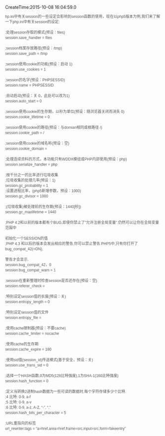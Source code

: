 CreateTime:2015-10-08 16:04:59.0

<span style="line-height:17px;font-family:Verdana, 'BitStream vera Sans', Helvetica, sans-serif;color:#555555;font-size:12px;background-color:#FFFFFF;">hp.ini中有关session的一些设定会影响到session函数的使用，现在以php5版本为例,我们来了解一下php.ini中有关session的设定:</span><br>
<br>
<span style="line-height:17px;font-family:Verdana, 'BitStream vera Sans', Helvetica, sans-serif;color:#555555;font-size:12px;background-color:#FFFFFF;">;处理session存取的模式(预设：files)</span><br>
<span style="line-height:17px;font-family:Verdana, 'BitStream vera Sans', Helvetica, sans-serif;color:#555555;font-size:12px;background-color:#FFFFFF;">session.save_handler = files</span><br>
<br>
<span style="line-height:17px;font-family:Verdana, 'BitStream vera Sans', Helvetica, sans-serif;color:#555555;font-size:12px;background-color:#FFFFFF;">;session档案存放路径(预设：/tmp)</span><br>
<span style="line-height:17px;font-family:Verdana, 'BitStream vera Sans', Helvetica, sans-serif;color:#555555;font-size:12px;background-color:#FFFFFF;">session.save_path = /tmp</span><br>
<br>
<span style="line-height:17px;font-family:Verdana, 'BitStream vera Sans', Helvetica, sans-serif;color:#555555;font-size:12px;background-color:#FFFFFF;">;session使用cookie的功能(预设：启动 1)</span><br>
<span style="line-height:17px;font-family:Verdana, 'BitStream vera Sans', Helvetica, sans-serif;color:#555555;font-size:12px;background-color:#FFFFFF;">session.use_cookies = 1</span><br>
<br>
<span style="line-height:17px;font-family:Verdana, 'BitStream vera Sans', Helvetica, sans-serif;color:#555555;font-size:12px;background-color:#FFFFFF;">;session的名字(预设：PHPSESSID)</span><br>
<span style="line-height:17px;font-family:Verdana, 'BitStream vera Sans', Helvetica, sans-serif;color:#555555;font-size:12px;background-color:#FFFFFF;">session.name = PHPSESSID</span><br>
<br>
<span style="line-height:17px;font-family:Verdana, 'BitStream vera Sans', Helvetica, sans-serif;color:#555555;font-size:12px;background-color:#FFFFFF;">;自动启动(预设：关 0，此处可以改为1)</span><br>
<span style="line-height:17px;font-family:Verdana, 'BitStream vera Sans', Helvetica, sans-serif;color:#555555;font-size:12px;background-color:#FFFFFF;">session.auto_start = 0</span><br>
<br>
<span style="line-height:17px;font-family:Verdana, 'BitStream vera Sans', Helvetica, sans-serif;color:#555555;font-size:12px;background-color:#FFFFFF;">;session使用cookie的生存期，以秒为单位(预设：随浏览器关闭而消失 0)</span><br>
<span style="line-height:17px;font-family:Verdana, 'BitStream vera Sans', Helvetica, sans-serif;color:#555555;font-size:12px;background-color:#FFFFFF;">session.cookie_lifetime = 0</span><br>
<br>
<span style="line-height:17px;font-family:Verdana, 'BitStream vera Sans', Helvetica, sans-serif;color:#555555;font-size:12px;background-color:#FFFFFF;">;session使用cookie的路径(预设：与domian相同或根路径 /)</span><br>
<span style="line-height:17px;font-family:Verdana, 'BitStream vera Sans', Helvetica, sans-serif;color:#555555;font-size:12px;background-color:#FFFFFF;">session.cookie_path = /</span><br>
<br>
<span style="line-height:17px;font-family:Verdana, 'BitStream vera Sans', Helvetica, sans-serif;color:#555555;font-size:12px;background-color:#FFFFFF;">;session使用cookie的域名称(预设：空)</span><br>
<span style="line-height:17px;font-family:Verdana, 'BitStream vera Sans', Helvetica, sans-serif;color:#555555;font-size:12px;background-color:#FFFFFF;">session.cookie_domain =</span><br>
<br>
<span style="line-height:17px;font-family:Verdana, 'BitStream vera Sans', Helvetica, sans-serif;color:#555555;font-size:12px;background-color:#FFFFFF;">;处理连续资料的方式，本功能只有WDDX模组或PHP内部使用(预设：php)</span><br>
<span style="line-height:17px;font-family:Verdana, 'BitStream vera Sans', Helvetica, sans-serif;color:#555555;font-size:12px;background-color:#FFFFFF;">session.serialize_handler = php</span><br>
<br>
<span style="line-height:17px;font-family:Verdana, 'BitStream vera Sans', Helvetica, sans-serif;color:#555555;font-size:12px;background-color:#FFFFFF;">;按千分之一的比率进行垃圾收集</span><br>
<span style="line-height:17px;font-family:Verdana, 'BitStream vera Sans', Helvetica, sans-serif;color:#555555;font-size:12px;background-color:#FFFFFF;">;垃圾收集的处理几率(预设：1)</span><br>
<span style="line-height:17px;font-family:Verdana, 'BitStream vera Sans', Helvetica, sans-serif;color:#555555;font-size:12px;background-color:#FFFFFF;">session.gc_probability = 1</span><br>
<span style="line-height:17px;font-family:Verdana, 'BitStream vera Sans', Helvetica, sans-serif;color:#555555;font-size:12px;background-color:#FFFFFF;">;设置进程比率，(php5新增参数，预设：1000)</span><br>
<span style="line-height:17px;font-family:Verdana, 'BitStream vera Sans', Helvetica, sans-serif;color:#555555;font-size:12px;background-color:#FFFFFF;">session.gc_divisor = 1000</span><br>
<br>
<span style="line-height:17px;font-family:Verdana, 'BitStream vera Sans', Helvetica, sans-serif;color:#555555;font-size:12px;background-color:#FFFFFF;">;(垃圾收集)被处理前的生存期(预设：1440[秒])</span><br>
<span style="line-height:17px;font-family:Verdana, 'BitStream vera Sans', Helvetica, sans-serif;color:#555555;font-size:12px;background-color:#FFFFFF;">session.gc_maxlifetime = 1440</span><br>
<br>
<span style="line-height:17px;font-family:Verdana, 'BitStream vera Sans', Helvetica, sans-serif;color:#555555;font-size:12px;background-color:#FFFFFF;">;PHP 4.2和以前的版本都有个BUG,即使你禁止了”允许注册全局变量”.仍然可以让你在全局变量范围中</span><br>
<br>
<span style="line-height:17px;font-family:Verdana, 'BitStream vera Sans', Helvetica, sans-serif;color:#555555;font-size:12px;background-color:#FFFFFF;">初始化一个SESSION的值</span><br>
<span style="line-height:17px;font-family:Verdana, 'BitStream vera Sans', Helvetica, sans-serif;color:#555555;font-size:12px;background-color:#FFFFFF;">;PHP 4.3 和以后的版本会发出相应的警告,你可以禁止警告.PHP5中,只有你打开了bug_compat_42(=ON),</span><br>
<br>
<span style="line-height:17px;font-family:Verdana, 'BitStream vera Sans', Helvetica, sans-serif;color:#555555;font-size:12px;background-color:#FFFFFF;">警告才会显示.</span><br>
<span style="line-height:17px;font-family:Verdana, 'BitStream vera Sans', Helvetica, sans-serif;color:#555555;font-size:12px;background-color:#FFFFFF;">session.bug_compat_42，0</span><br>
<span style="line-height:17px;font-family:Verdana, 'BitStream vera Sans', Helvetica, sans-serif;color:#555555;font-size:12px;background-color:#FFFFFF;">session.bug_compat_warn = 1</span><br>
<br>
<span style="line-height:17px;font-family:Verdana, 'BitStream vera Sans', Helvetica, sans-serif;color:#555555;font-size:12px;background-color:#FFFFFF;">;session在重新整理时检查session是否还存在(预设：空)</span><br>
<span style="line-height:17px;font-family:Verdana, 'BitStream vera Sans', Helvetica, sans-serif;color:#555555;font-size:12px;background-color:#FFFFFF;">session.referer_check =</span><br>
<br>
<span style="line-height:17px;font-family:Verdana, 'BitStream vera Sans', Helvetica, sans-serif;color:#555555;font-size:12px;background-color:#FFFFFF;">;特别设定session值的长度(预设：关)</span><br>
<span style="line-height:17px;font-family:Verdana, 'BitStream vera Sans', Helvetica, sans-serif;color:#555555;font-size:12px;background-color:#FFFFFF;">session.entropy_length = 0</span><br>
<br>
<span style="line-height:17px;font-family:Verdana, 'BitStream vera Sans', Helvetica, sans-serif;color:#555555;font-size:12px;background-color:#FFFFFF;">;特别设定session值的文件</span><br>
<span style="line-height:17px;font-family:Verdana, 'BitStream vera Sans', Helvetica, sans-serif;color:#555555;font-size:12px;background-color:#FFFFFF;">session.entropy_file =</span><br>
<br>
<span style="line-height:17px;font-family:Verdana, 'BitStream vera Sans', Helvetica, sans-serif;color:#555555;font-size:12px;background-color:#FFFFFF;">;使用cache限制器(预设：不要cache)</span><br>
<span style="line-height:17px;font-family:Verdana, 'BitStream vera Sans', Helvetica, sans-serif;color:#555555;font-size:12px;background-color:#FFFFFF;">session.cache_limiter = nocache</span><br>
<br>
<span style="line-height:17px;font-family:Verdana, 'BitStream vera Sans', Helvetica, sans-serif;color:#555555;font-size:12px;background-color:#FFFFFF;">;使用cache的生存期</span><br>
<span style="line-height:17px;font-family:Verdana, 'BitStream vera Sans', Helvetica, sans-serif;color:#555555;font-size:12px;background-color:#FFFFFF;">session.cache_expire = 180</span><br>
<br>
<span style="line-height:17px;font-family:Verdana, 'BitStream vera Sans', Helvetica, sans-serif;color:#555555;font-size:12px;background-color:#FFFFFF;">;使用sid值(session_id)传送模式(基于安全，预设：关)</span><br>
<span style="line-height:17px;font-family:Verdana, 'BitStream vera Sans', Helvetica, sans-serif;color:#555555;font-size:12px;background-color:#FFFFFF;">session.use_trans_sid = 0</span><br>
<br>
<span style="line-height:17px;font-family:Verdana, 'BitStream vera Sans', Helvetica, sans-serif;color:#555555;font-size:12px;background-color:#FFFFFF;">;选择一个HASH函数,0为MD5(128比特强度),1为SHA-1(160比特强度)</span><br>
<span style="line-height:17px;font-family:Verdana, 'BitStream vera Sans', Helvetica, sans-serif;color:#555555;font-size:12px;background-color:#FFFFFF;">session.hash_function = 0</span><br>
<br>
<span style="line-height:17px;font-family:Verdana, 'BitStream vera Sans', Helvetica, sans-serif;color:#555555;font-size:12px;background-color:#FFFFFF;">;定义当转换2进制hash数据为一些可读的数据时,每个字符存储多少个比特.</span><br>
<span style="line-height:17px;font-family:Verdana, 'BitStream vera Sans', Helvetica, sans-serif;color:#555555;font-size:12px;background-color:#FFFFFF;">;4 比特: 0-9, a-f</span><br>
<span style="line-height:17px;font-family:Verdana, 'BitStream vera Sans', Helvetica, sans-serif;color:#555555;font-size:12px;background-color:#FFFFFF;">;5 比特: 0-9, a-v</span><br>
<span style="line-height:17px;font-family:Verdana, 'BitStream vera Sans', Helvetica, sans-serif;color:#555555;font-size:12px;background-color:#FFFFFF;">;6 比特: 0-9, a-z, A-Z, “-”, “,”</span><br>
<span style="line-height:17px;font-family:Verdana, 'BitStream vera Sans', Helvetica, sans-serif;color:#555555;font-size:12px;background-color:#FFFFFF;">session.hash_bits_per_character = 5</span><br>
<br>
<span style="line-height:17px;font-family:Verdana, 'BitStream vera Sans', Helvetica, sans-serif;color:#555555;font-size:12px;background-color:#FFFFFF;">;URL重指向的标签</span><br>
<span style="line-height:17px;font-family:Verdana, 'BitStream vera Sans', Helvetica, sans-serif;color:#555555;font-size:12px;background-color:#FFFFFF;">url_rewriter.tags = “a=href,area=href,frame=src,input=src,form=fakeentry”</span>